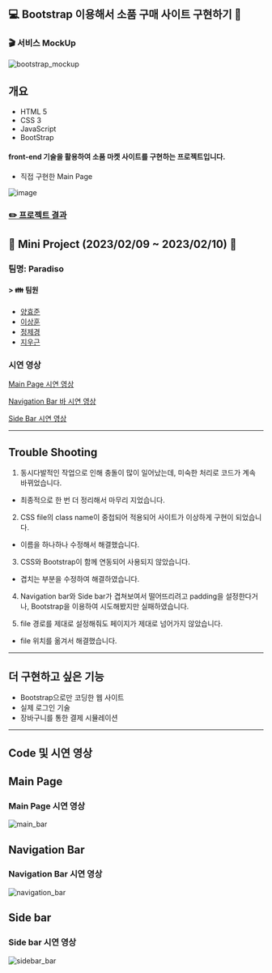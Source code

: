## :computer: Bootstrap 이용해서 소품 구매 사이트 구현하기 :department_store:

### :clapper: 서비스 MockUp

![bootstrap_mockup](https://user-images.githubusercontent.com/84713532/217990846-b18b808a-e326-44ea-bf22-9fbc58f937d5.gif)

## 개요

- HTML 5
- CSS 3
- JavaScript
- BootStrap

#### front-end 기술을 활용하여 소품 마켓 사이트를 구현하는 프로젝트입니다.

- 직접 구현한 Main Page

![image](https://user-images.githubusercontent.com/84713532/218024439-aeffc3bf-7328-492e-ae8a-9bb7ca6c5ec6.png)

### [:pencil2: 프로젝트 결과]()

## :pencil: Mini Project (2023/02/09 ~ 2023/02/10) :date:

###  팀명: Paradiso

#### > :family: 팀원

- [양효준](https://github.com/Hyojoon-Yang)
- [이상훈](https://github.com/Dawnnote)
- [정제경](https://github.com/bmr03016)
- [지우근](https://github.com/UGeunJi)


### 시연 영상

[Main Page 시연 영상](#main-page-시연-영상)

[Navigation Bar 바 시연 영상](#navigation-bar-시연-영상)

[Side Bar 시연 영상](#side-bar-시연-영상)

---

## Trouble Shooting

1. 동시다발적인 작업으로 인해 충돌이 많이 일어났는데, 미숙한 처리로 코드가 계속 바뀌었습니다.
- 최종적으로 한 번 더 정리해서 마무리 지었습니다.

2. CSS file의 class name이 중첩되어 적용되어 사이트가 이상하게 구현이 되었습니다.
- 이름을 하나하나 수정해서 해결했습니다.

3. CSS와 Bootstrap이 함께 연동되어 사용되지 않았습니다.
- 겹치는 부분을 수정하여 해결하였습니다.

4. Navigation bar와 Side bar가 겹쳐보여서 떨어뜨리려고 padding을 설정한다거나, Bootstrap을 이용하여 시도해봤지만 실패하였습니다.

5. file 경로를 제대로 설정해줘도 페이지가 제대로 넘어가지 않았습니다.
- file 위치를 옮겨서 해결했습니다.

---

## 더 구현하고 싶은 기능 

- Bootstrap으로만 코딩한 웹 사이트
- 실제 로그인 기술
- 장바구니를 통한 결제 시뮬레이션

---

## Code 및 시연 영상

## Main Page

### Main Page 시연 영상

![main_bar](https://user-images.githubusercontent.com/84713532/218021846-43f0b37d-6f50-4fb4-a04e-fe9948967d03.gif)

## Navigation Bar

### Navigation Bar 시연 영상

![navigation_bar](https://user-images.githubusercontent.com/84713532/218021185-3690cca9-28f8-4f3f-ac7a-66b5fc9b901b.gif)

## Side bar

### Side bar 시연 영상

![sidebar_bar](https://user-images.githubusercontent.com/84713532/218021227-6a740347-ccb4-4479-877f-e3cded406066.gif)
